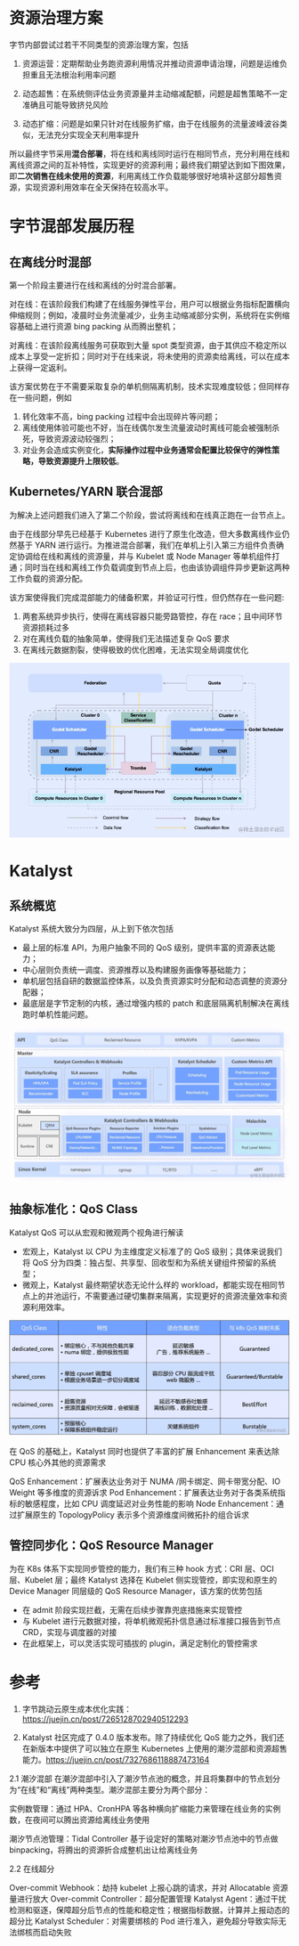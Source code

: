 # 资源治理方案

字节内部尝试过若干不同类型的资源治理方案，包括

1. 资源运营：定期帮助业务跑资源利用情况并推动资源申请治理，问题是运维负担重且无法根治利用率问题
> 
2. 动态超售：在系统侧评估业务资源量并主动缩减配额，问题是超售策略不一定准确且可能导致挤兑风险
> 
3. 动态扩缩：问题是如果只针对在线服务扩缩，由于在线服务的流量波峰波谷类似，无法充分实现全天利用率提升

所以最终字节采用**混合部署**，将在线和离线同时运行在相同节点，充分利用在线和离线资源之间的互补特性，实现更好的资源利用；最终我们期望达到如下图效果，即**二次销售在线未使用的资源**，利用离线工作负载能够很好地填补这部分超售资源，实现资源利用效率在全天保持在较高水平。

# 字节混部发展历程

## 在离线分时混部

第一个阶段主要进行在线和离线的分时混合部署。

对在线：在该阶段我们构建了在线服务弹性平台，用户可以根据业务指标配置横向伸缩规则；例如，凌晨时业务流量减少，业务主动缩减部分实例，系统将在实例缩容基础上进行资源 bing packing 从而腾出整机；

对离线：在该阶段离线服务可获取到大量 spot 类型资源，由于其供应不稳定所以成本上享受一定折扣；同时对于在线来说，将未使用的资源卖给离线，可以在成本上获得一定返利。

该方案优势在于不需要采取复杂的单机侧隔离机制，技术实现难度较低；但同样存在一些问题，例如

1. 转化效率不高，bing packing 过程中会出现碎片等问题；
2. 离线使用体验可能也不好，当在线偶尔发生流量波动时离线可能会被强制杀死，导致资源波动较强烈；
3. 对业务会造成实例变化，**实际操作过程中业务通常会配置比较保守的弹性策略，导致资源提升上限较低**。

## Kubernetes/YARN 联合混部

为解决上述问题我们进入了第二个阶段，尝试将离线和在线真正跑在一台节点上。

由于在线部分早先已经基于 Kubernetes 进行了原生化改造，但大多数离线作业仍然基于 YARN 进行运行。为推进混合部署，我们在单机上引入第三方组件负责确定协调给在线和离线的资源量，并与 Kubelet 或 Node Manager 等单机组件打通；同时当在线和离线工作负载调度到节点上后，也由该协调组件异步更新这两种工作负载的资源分配。

该方案使得我们完成混部能力的储备积累，并验证可行性，但仍然存在一些问题:

1. 两套系统异步执行，使得在离线容器只能旁路管控，存在 race；且中间环节资源损耗过多
2. 对在离线负载的抽象简单，使得我们无法描述复杂 QoS 要求
3. 在离线元数据割裂，使得极致的优化困难，无法实现全局调度优化

![](./在离线统一调度混部.awebp)

# Katalyst 

## 系统概览

Katalyst 系统大致分为四层，从上到下依次包括

- 最上层的标准 API，为用户抽象不同的 QoS 级别，提供丰富的资源表达能力；
- 中心层则负责统一调度、资源推荐以及构建服务画像等基础能力；
- 单机层包括自研的数据监控体系，以及负责资源实时分配和动态调整的资源分配器；
- 最底层是字节定制的内核，通过增强内核的 patch 和底层隔离机制解决在离线跑时单机性能问题。

![](./katalyst架构图.awebp)

## 抽象标准化：QoS Class

Katalyst QoS 可以从宏观和微观两个视角进行解读

- 宏观上，Katalyst 以 CPU 为主维度定义标准了的 QoS 级别；具体来说我们将 QoS 分为四类：独占型、共享型、回收型和为系统关键组件预留的系统型；
- 微观上，Katalyst 最终期望状态无论什么样的 workload，都能实现在相同节点上的并池运行，不需要通过硬切集群来隔离，实现更好的资源流量效率和资源利用效率。

![](./抽象标准化QoS.awebp)

在 QoS 的基础上，Katalyst 同时也提供了丰富的扩展 Enhancement 来表达除 CPU 核心外其他的资源需求

QoS Enhancement：扩展表达业务对于 NUMA /网卡绑定、网卡带宽分配、IO Weight 等多维度的资源诉求
Pod Enhancement：扩展表达业务对于各类系统指标的敏感程度，比如 CPU 调度延迟对业务性能的影响
Node Enhancement：通过扩展原生的 TopologyPolicy 表示多个资源维度间微拓扑的组合诉求

## 管控同步化：QoS Resource Manager

为在 K8s 体系下实现同步管控的能力，我们有三种 hook 方式：CRI 层、OCI 层、Kubelet 层；最终 Katalyst 选择在 Kubelet 侧实现管控，即实现和原生的 Device Manager 同层级的 QoS Resource Manager，该方案的优势包括

- 在 admit 阶段实现拦截，无需在后续步骤靠兜底措施来实现管控
- 与 Kubelet 进行元数据对接，将单机微观拓扑信息通过标准接口报告到节点 CRD，实现与调度器的对接
- 在此框架上，可以灵活实现可插拔的 plugin，满足定制化的管控需求


# 参考

1. 字节跳动云原生成本优化实践：https://juejin.cn/post/7265128702940512293

2. Katalyst 社区完成了 0.4.0 版本发布。除了持续优化 QoS 能力之外，我们还在新版本中提供了可以独立在原生 Kubernetes 上使用的潮汐混部和资源超售能力。https://juejin.cn/post/7327686118887473164

2.1 潮汐混部
在潮汐混部中引入了潮汐节点池的概念，并且将集群中的节点划分为“在线”和“离线”两种类型。潮汐混部主要分为两个部分：

实例数管理：通过 HPA、CronHPA 等各种横向扩缩能力来管理在线业务的实例数，在夜间可以腾出资源给离线业务使用

潮汐节点池管理：Tidal Controller 基于设定好的策略对潮汐节点池中的节点做 binpacking，将腾出的资源折合成整机出让给离线业务

2.2 在线超分

Over-commit Webhook：劫持 kubelet 上报心跳的请求，并对 Allocatable 资源量进行放大
Over-commit Controller：超分配置管理
Katalyst Agent：通过干扰检测和驱逐，保障超分后节点的性能和稳定性；根据指标数据，计算并上报动态的超分比
Katalyst Scheduler：对需要绑核的 Pod 进行准入，避免超分导致实际无法绑核而启动失败
